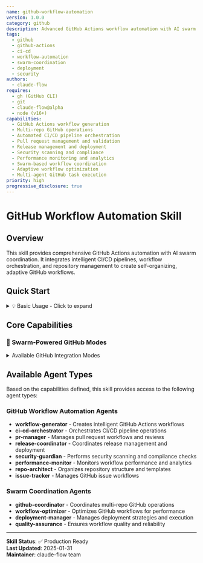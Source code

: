 ```yaml
---
name: github-workflow-automation
version: 1.0.0
category: github
description: Advanced GitHub Actions workflow automation with AI swarm coordination, intelligent CI/CD pipelines, and comprehensive repository management
tags:
  - github
  - github-actions
  - ci-cd
  - workflow-automation
  - swarm-coordination
  - deployment
  - security
authors:
  - claude-flow
requires:
  - gh (GitHub CLI)
  - git
  - claude-flow@alpha
  - node (v16+)
capabilities:
  - GitHub Actions workflow generation
  - Multi-repo GitHub operations
  - Automated CI/CD pipeline orchestration
  - Pull request management and validation
  - Release management and deployment
  - Security scanning and compliance
  - Performance monitoring and analytics
  - Swarm-based workflow coordination
  - Adaptive workflow optimization
  - Multi-agent GitHub task execution
priority: high
progressive_disclosure: true
---
```


# GitHub Workflow Automation Skill

## Overview

This skill provides comprehensive GitHub Actions automation with AI swarm coordination. It integrates intelligent CI/CD pipelines, workflow orchestration, and repository management to create self-organizing, adaptive GitHub workflows.

## Quick Start

<details>
<summary>💡 Basic Usage - Click to expand</summary>

### Initialize GitHub Workflow Automation
```bash
# Start with a simple workflow
npx ruv-swarm actions generate-workflow \
  --analyze-codebase \
  --detect-languages \
  --create-optimal-pipeline
```

### Common Commands
```bash
# Optimize existing workflow
npx ruv-swarm actions optimize \
  --workflow ".github/workflows/ci.yml" \
  --suggest-parallelization

# Analyze failed runs
gh run view <run-id> --json jobs,conclusion | \
  npx ruv-swarm actions analyze-failure \
    --suggest-fixes
```

</details>

## Core Capabilities

### 🤖 Swarm-Powered GitHub Modes

<details>
<summary>Available GitHub Integration Modes</summary>

#### 1. gh-coordinator
**GitHub workflow orchestration and coordination**
- **Coordination Mode**: Hierarchical
- **Max Parallel Operations**: 10
- **Batch Optimized**: Yes
- **Best For**: Complex GitHub workflows, multi-repo coordination

```bash
# Usage example
npx claude-flow@alpha github gh-coordinator \
  "Coordinate multi-repo release across 5 repositories"
```

#### 2. pr-manager
**Pull request management and review coordination**
- **Review Mode**: Automated
- **Multi-reviewer**: Yes
- **Conflict Resolution**: Intelligent

```bash
# Create PR with automated review
gh pr create --title "Feature: New capability" \
  --body "Automated PR with swarm review" | \
  npx ruv-swarm actions pr-validate \
    --spawn-agents "linter,tester,security,docs"
```

#### 3. issue-tracker
**Issue management and project coordination**
- **Issue Workflow**: Automated
- **Label Management**: Smart
- **Progress Tracking**: Real-time

```bash
# Create coordinated issue workflow
npx claude-flow@alpha github issue-tracker \
  "Manage sprint issues with automated tracking"
```

#### 4. release-manager
**Release coordination and deployment**
- **Release Pipeline**: Automated
- **Versioning**: Semantic
- **Deployment**: Multi-stage

```bash
# Automated release management
npx claude-flow@alpha github release-manager \
  "Create v2.0.0 release with changelog and deployment"
```

#### 5. repo-architect
**Repository structure and organization**
- **Structure Optimization**: Yes
- **Multi-repo Support**: Yes
- **Template Management**: Advanced

```bash
# Optimize repository structure
npx claude-flow@alpha github repo-architect \
  "Restructure monorepo with optimal organization"
```

</details>

## Available Agent Types

Based on the capabilities defined, this skill provides access to the following agent types:

### GitHub Workflow Automation Agents
- **workflow-generator** - Creates intelligent GitHub Actions workflows
- **ci-cd-orchestrator** - Orchestrates CI/CD pipeline operations
- **pr-manager** - Manages pull request workflows and reviews
- **release-coordinator** - Coordinates release management and deployment
- **security-guardian** - Performs security scanning and compliance checks
- **performance-monitor** - Monitors workflow performance and analytics
- **repo-architect** - Organizes repository structure and templates
- **issue-tracker** - Manages GitHub issue workflows

### Swarm Coordination Agents
- **github-coordinator** - Coordinates multi-repo GitHub operations
- **workflow-optimizer** - Optimizes GitHub workflows for performance
- **deployment-manager** - Manages deployment strategies and execution
- **quality-assurance** - Ensures workflow quality and reliability

---

**Skill Status**: ✅ Production Ready  
**Last Updated**: 2025-01-31  
**Maintainer**: claude-flow team
